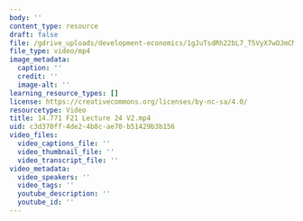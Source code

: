 ```yaml
---
body: ''
content_type: resource
draft: false
file: /gdrive_uploads/development-economics/1gJuTsdRh22bL7_T5VyX7wOJmCMwpw1PA/14771-f21-lecture-24-v2.mp4
file_type: video/mp4
image_metadata:
  caption: ''
  credit: ''
  image-alt: ''
learning_resource_types: []
license: https://creativecommons.org/licenses/by-nc-sa/4.0/
resourcetype: Video
title: 14.771 F21 Lecture 24 V2.mp4
uid: c3d370ff-4de2-4b8c-ae70-b51429b3b156
video_files:
  video_captions_file: ''
  video_thumbnail_file: ''
  video_transcript_file: ''
video_metadata:
  video_speakers: ''
  video_tags: ''
  youtube_description: ''
  youtube_id: ''
---
```

